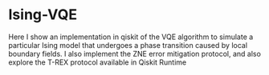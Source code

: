 # Ising-VQE
Here I show an implementation in qiskit of the VQE algorithm to simulate a particular Ising model that undergoes a phase transition caused by local boundary fields. I also implement the ZNE error mitigation protocol, and also explore the T-REX protocol available in Qiskit Runtime
